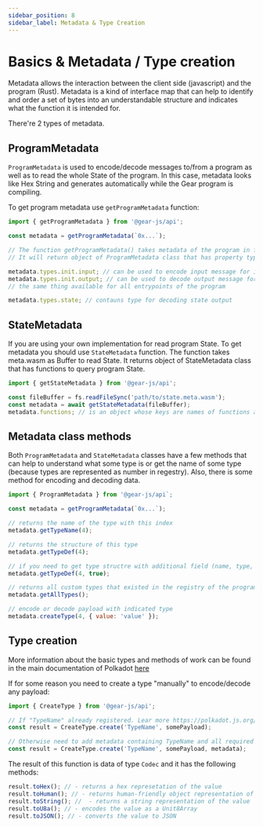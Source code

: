 ```yaml
---
sidebar_position: 8
sidebar_label: Metadata & Type Creation
---
```


# Basics & Metadata / Type creation

Metadata allows the interaction between the client side (javascript) and the program (Rust). Metadata is a kind of interface map that can help to identify and order a set of bytes into an understandable structure and indicates what the function it is intended for.

There're 2 types of metadata.

## ProgramMetadata

`ProgramMetadata` is used to encode/decode messages to/from a program as well as to read the whole State of the program. In this case, metadata looks like Hex String and generates automatically while the Gear program is compiling.

To get program metadata use `getProgramMetadata` function:

```javascript
import { getProgramMetadata } from '@gear-js/api';

const metadata = getProgramMetadata(`0x...`);

// The function getProgramMetadata() takes metadata of the program in format of hex string. 
// It will return object of ProgramMetadata class that has property types that contains all types of the program.

metadata.types.init.input; // can be used to encode input message for init entrypoint of the program
metadata.types.init.output; // can be used to decode output message for init entrypoint of the program
// the same thing available for all entrypoints of the program

metadata.types.state; // contauns type for decoding state output
```

## StateMetadata

If you are using your own implementation for read program State. To get metadata you should use `StateMetadata` function.
The function takes meta.wasm as Buffer to read State. It returns object of StateMetadata class that has functions to query program State.

```js
import { getStateMetadata } from '@gear-js/api';

const fileBuffer = fs.readFileSync('path/to/state.meta.wasm');
const metadata = await getStateMetadata(fileBuffer);
metadata.functions; // is an object whose keys are names of functions and values are objects of input/output types
```

## Metadata class methods

Both `ProgramMetadata` and `StateMetadata` classes have a few methods that can help to understand what some type is or get the name of some type (because types are represented as number in regestry). Also, there is some method for encoding and decoding data.

```js
import { ProgramMetadata } from '@gear-js/api`;

const metadata = getProgramMetadata(`0x...`);

// returns the name of the type with this index
metadata.getTypeName(4);

// returns the structure of this type
metadata.getTypeDef(4);

// if you need to get type structre with additional field (name, type, kind, len) you have to pass the second argument
metadata.getTypeDef(4, true); 

// returns all custom types that existed in the registry of the program
metadata.getAllTypes();

// encode or decode payload with indicated type
metadata.createType(4, { value: 'value' });
```

## Type creation

More information about the basic types and methods of work can be found in the main documentation of Polkadot [here](https://polkadot.js.org/docs/api/start/types.basics)

If for some reason you need to create a type "manually" to encode/decode any payload:

```javascript
import { CreateType } from '@gear-js/api';

// If "TypeName" already registered. Lear more https://polkadot.js.org/docs/api/start/types.create#choosing-how-to-create
const result = CreateType.create('TypeName', somePayload);

// Otherwise need to add metadata containing TypeName and all required types
const result = CreateType.create('TypeName', somePayload, metadata);
```
The result of this function is data of type `Codec` and it has the following methods:

```javascript
result.toHex(); // - returns a hex represetation of the value
result.toHuman(); // - returns human-friendly object representation of the value
result.toString(); //  - returns a string representation of the value
result.toU8a(); // - encodes the value as a Unit8Array
result.toJSON(); // - converts the value to JSON
```